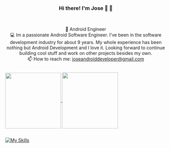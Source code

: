 


<h3 align="center">Hi there! I'm Jose 👋</a> 👋</h3>
<br>
<p align="center">
  👾  Android Engineer
  <br>
  💻  Im a passionate Android Software Engineer.  I've been in the software development industry for about 9 years.
My whole experience has been nothing but Android Development and I love it. Looking forward to continue building cool stuff and work on other projects 
besides my own.
  <br>
  📫 How to reach me: <a href="mailto: joseandroiddeveloper@gmail.com">joseandroiddeveloper@gmail.com</a>
  
</p>

<div style="display:flex;">
<p align=center>
  <a href="https://github.com/anuraghazra/github-readme-stats" title="Go to Source.">
    <img height=174 align="center" src="https://github-readme-stats.vercel.app/api?username=joseandroidengineer&theme=blue-green&show_icons=true">
  </a>
  <a href="https://github.com/anuraghazra/github-readme-stats">
  <img height=175 align="center" src="https://github-readme-stats.vercel.app/api/top-langs/?username=joseandroidengineer&theme=vue-dark&langs_count=10&layout=compact" />
  </a>
  </p>
  </div>

<!--
**joseandroidengineer/joseandroidengineer** is a ✨ _special_ ✨ repository because its `README.md` (this file) appears on your GitHub profile. 

Here are some ideas to get you started:

- 🔭 I’m currently working on ...
- 🌱 I’m currently learning ...
- 👯 I’m looking to collaborate on ...
- 🤔 I’m looking for help with ...
- 💬 Ask me about ...
- 📫 How to reach me: ...
- 😄 Pronouns: ...
- ⚡ Fun fact: ...
-->

[![My Skills](https://skillicons.dev/icons?i=androidstudio,java,kotlin,github,firebase,swift&perline=3)](https://skillicons.dev)
